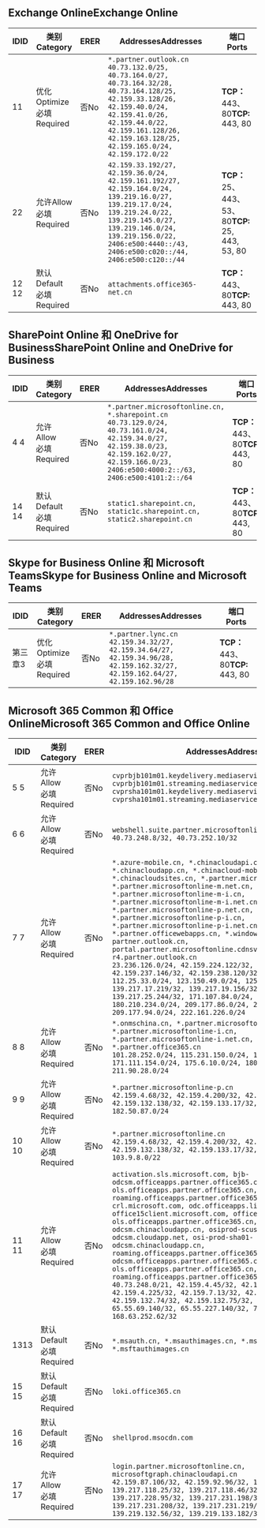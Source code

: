 <!--THIS FILE IS AUTOMATICALLY GENERATED. MANUAL CHANGES WILL BE OVERWRITTEN.-->
<!--Please contact the Office 365 Endpoints team with any questions.-->
<!--China endpoints version 2020033100-->
<!--File generated 2020-03-31 08:00:04.4420-->

## <a name="exchange-online"></a><span data-ttu-id="49b28-101">Exchange Online</span><span class="sxs-lookup"><span data-stu-id="49b28-101">Exchange Online</span></span>

<span data-ttu-id="49b28-102">ID</span><span class="sxs-lookup"><span data-stu-id="49b28-102">ID</span></span> | <span data-ttu-id="49b28-103">类别</span><span class="sxs-lookup"><span data-stu-id="49b28-103">Category</span></span> | <span data-ttu-id="49b28-104">ER</span><span class="sxs-lookup"><span data-stu-id="49b28-104">ER</span></span> | <span data-ttu-id="49b28-105">Addresses</span><span class="sxs-lookup"><span data-stu-id="49b28-105">Addresses</span></span> | <span data-ttu-id="49b28-106">端口</span><span class="sxs-lookup"><span data-stu-id="49b28-106">Ports</span></span>
-- | -------------------- | -- | ---------------------------------------------------------------------------------------------------------------------------------------------------------------------------------------------------------------------------------------------- | ------------------------
<span data-ttu-id="49b28-107">1</span><span class="sxs-lookup"><span data-stu-id="49b28-107">1</span></span> | <span data-ttu-id="49b28-108">优化</span><span class="sxs-lookup"><span data-stu-id="49b28-108">Optimize</span></span><BR><span data-ttu-id="49b28-109">必填</span><span class="sxs-lookup"><span data-stu-id="49b28-109">Required</span></span> | <span data-ttu-id="49b28-110">否</span><span class="sxs-lookup"><span data-stu-id="49b28-110">No</span></span> | `*.partner.outlook.cn`<BR>`40.73.132.0/25, 40.73.164.0/27, 40.73.164.32/28, 40.73.164.128/25, 42.159.33.128/26, 42.159.40.0/24, 42.159.41.0/26, 42.159.44.0/22, 42.159.161.128/26, 42.159.163.128/25, 42.159.165.0/24, 42.159.172.0/22` | <span data-ttu-id="49b28-111">**TCP：** 443、80</span><span class="sxs-lookup"><span data-stu-id="49b28-111">**TCP:** 443, 80</span></span>
<span data-ttu-id="49b28-112">2</span><span class="sxs-lookup"><span data-stu-id="49b28-112">2</span></span> | <span data-ttu-id="49b28-113">允许</span><span class="sxs-lookup"><span data-stu-id="49b28-113">Allow</span></span><BR><span data-ttu-id="49b28-114">必填</span><span class="sxs-lookup"><span data-stu-id="49b28-114">Required</span></span> | <span data-ttu-id="49b28-115">否</span><span class="sxs-lookup"><span data-stu-id="49b28-115">No</span></span> | `42.159.33.192/27, 42.159.36.0/24, 42.159.161.192/27, 42.159.164.0/24, 139.219.16.0/27, 139.219.17.0/24, 139.219.24.0/22, 139.219.145.0/27, 139.219.146.0/24, 139.219.156.0/22, 2406:e500:4440::/43, 2406:e500:c020::/44, 2406:e500:c120::/44` | <span data-ttu-id="49b28-116">**TCP：** 25、443、53、80</span><span class="sxs-lookup"><span data-stu-id="49b28-116">**TCP:** 25, 443, 53, 80</span></span>
<span data-ttu-id="49b28-117">12 </span><span class="sxs-lookup"><span data-stu-id="49b28-117">12</span></span> | <span data-ttu-id="49b28-118">默认</span><span class="sxs-lookup"><span data-stu-id="49b28-118">Default</span></span><BR><span data-ttu-id="49b28-119">必填</span><span class="sxs-lookup"><span data-stu-id="49b28-119">Required</span></span> | <span data-ttu-id="49b28-120">否</span><span class="sxs-lookup"><span data-stu-id="49b28-120">No</span></span> | `attachments.office365-net.cn` | <span data-ttu-id="49b28-121">**TCP：** 443、80</span><span class="sxs-lookup"><span data-stu-id="49b28-121">**TCP:** 443, 80</span></span>

## <a name="sharepoint-online-and-onedrive-for-business"></a><span data-ttu-id="49b28-122">SharePoint Online 和 OneDrive for Business</span><span class="sxs-lookup"><span data-stu-id="49b28-122">SharePoint Online and OneDrive for Business</span></span>

<span data-ttu-id="49b28-123">ID</span><span class="sxs-lookup"><span data-stu-id="49b28-123">ID</span></span> | <span data-ttu-id="49b28-124">类别</span><span class="sxs-lookup"><span data-stu-id="49b28-124">Category</span></span> | <span data-ttu-id="49b28-125">ER</span><span class="sxs-lookup"><span data-stu-id="49b28-125">ER</span></span> | <span data-ttu-id="49b28-126">Addresses</span><span class="sxs-lookup"><span data-stu-id="49b28-126">Addresses</span></span> | <span data-ttu-id="49b28-127">端口</span><span class="sxs-lookup"><span data-stu-id="49b28-127">Ports</span></span>
-- | ------------------- | -- | --------------------------------------------------------------------------------------------------------------------------------------------------------------------------------------------------- | ----------------
<span data-ttu-id="49b28-128">4 </span><span class="sxs-lookup"><span data-stu-id="49b28-128">4</span></span> | <span data-ttu-id="49b28-129">允许</span><span class="sxs-lookup"><span data-stu-id="49b28-129">Allow</span></span><BR><span data-ttu-id="49b28-130">必填</span><span class="sxs-lookup"><span data-stu-id="49b28-130">Required</span></span> | <span data-ttu-id="49b28-131">否</span><span class="sxs-lookup"><span data-stu-id="49b28-131">No</span></span> | `*.partner.microsoftonline.cn, *.sharepoint.cn`<BR>`40.73.129.0/24, 40.73.161.0/24, 42.159.34.0/27, 42.159.38.0/23, 42.159.162.0/27, 42.159.166.0/23, 2406:e500:4000:2::/63, 2406:e500:4101:2::/64` | <span data-ttu-id="49b28-132">**TCP：** 443、80</span><span class="sxs-lookup"><span data-stu-id="49b28-132">**TCP:** 443, 80</span></span>
<span data-ttu-id="49b28-133">14 </span><span class="sxs-lookup"><span data-stu-id="49b28-133">14</span></span> | <span data-ttu-id="49b28-134">默认</span><span class="sxs-lookup"><span data-stu-id="49b28-134">Default</span></span><BR><span data-ttu-id="49b28-135">必填</span><span class="sxs-lookup"><span data-stu-id="49b28-135">Required</span></span> | <span data-ttu-id="49b28-136">否</span><span class="sxs-lookup"><span data-stu-id="49b28-136">No</span></span> | `static1.sharepoint.cn, static1c.sharepoint.cn, static2.sharepoint.cn` | <span data-ttu-id="49b28-137">**TCP：** 443、80</span><span class="sxs-lookup"><span data-stu-id="49b28-137">**TCP:** 443, 80</span></span>

## <a name="skype-for-business-online-and-microsoft-teams"></a><span data-ttu-id="49b28-138">Skype for Business Online 和 Microsoft Teams</span><span class="sxs-lookup"><span data-stu-id="49b28-138">Skype for Business Online and Microsoft Teams</span></span>

<span data-ttu-id="49b28-139">ID</span><span class="sxs-lookup"><span data-stu-id="49b28-139">ID</span></span> | <span data-ttu-id="49b28-140">类别</span><span class="sxs-lookup"><span data-stu-id="49b28-140">Category</span></span> | <span data-ttu-id="49b28-141">ER</span><span class="sxs-lookup"><span data-stu-id="49b28-141">ER</span></span> | <span data-ttu-id="49b28-142">Addresses</span><span class="sxs-lookup"><span data-stu-id="49b28-142">Addresses</span></span> | <span data-ttu-id="49b28-143">端口</span><span class="sxs-lookup"><span data-stu-id="49b28-143">Ports</span></span>
-- | -------------------- | -- | -------------------------------------------------------------------------------------------------------------------------------- | ----------------
<span data-ttu-id="49b28-144">第三章</span><span class="sxs-lookup"><span data-stu-id="49b28-144">3</span></span> | <span data-ttu-id="49b28-145">优化</span><span class="sxs-lookup"><span data-stu-id="49b28-145">Optimize</span></span><BR><span data-ttu-id="49b28-146">必填</span><span class="sxs-lookup"><span data-stu-id="49b28-146">Required</span></span> | <span data-ttu-id="49b28-147">否</span><span class="sxs-lookup"><span data-stu-id="49b28-147">No</span></span> | `*.partner.lync.cn`<BR>`42.159.34.32/27, 42.159.34.64/27, 42.159.34.96/28, 42.159.162.32/27, 42.159.162.64/27, 42.159.162.96/28` | <span data-ttu-id="49b28-148">**TCP：** 443、80</span><span class="sxs-lookup"><span data-stu-id="49b28-148">**TCP:** 443, 80</span></span>

## <a name="microsoft-365-common-and-office-online"></a><span data-ttu-id="49b28-149">Microsoft 365 Common 和 Office Online</span><span class="sxs-lookup"><span data-stu-id="49b28-149">Microsoft 365 Common and Office Online</span></span>

<span data-ttu-id="49b28-150">ID</span><span class="sxs-lookup"><span data-stu-id="49b28-150">ID</span></span> | <span data-ttu-id="49b28-151">类别</span><span class="sxs-lookup"><span data-stu-id="49b28-151">Category</span></span> | <span data-ttu-id="49b28-152">ER</span><span class="sxs-lookup"><span data-stu-id="49b28-152">ER</span></span> | <span data-ttu-id="49b28-153">Addresses</span><span class="sxs-lookup"><span data-stu-id="49b28-153">Addresses</span></span> | <span data-ttu-id="49b28-154">端口</span><span class="sxs-lookup"><span data-stu-id="49b28-154">Ports</span></span>
-- | ------------------- | -- | ---------------------------------------------------------------------------------------------------------------------------------------------------------------------------------------------------------------------------------------------------------------------------------------------------------------------------------------------------------------------------------------------------------------------------------------------------------------------------------------------------------------------------------------------------------------------------------------------------------------------------------------------------------------------------------------------------------------------------------------------------------------------------------------------------------------------------------------------------------------------------- | ----------------
<span data-ttu-id="49b28-155">5 </span><span class="sxs-lookup"><span data-stu-id="49b28-155">5</span></span> | <span data-ttu-id="49b28-156">允许</span><span class="sxs-lookup"><span data-stu-id="49b28-156">Allow</span></span><BR><span data-ttu-id="49b28-157">必填</span><span class="sxs-lookup"><span data-stu-id="49b28-157">Required</span></span> | <span data-ttu-id="49b28-158">否</span><span class="sxs-lookup"><span data-stu-id="49b28-158">No</span></span> | `cvprbjb101m01.keydelivery.mediaservices.chinacloudapi.cn, cvprbjb101m01.streaming.mediaservices.chinacloudapi.cn, cvprsha101m01.keydelivery.mediaservices.chinacloudapi.cn, cvprsha101m01.streaming.mediaservices.chinacloudapi.cn` | <span data-ttu-id="49b28-159">**TCP：** 443、80</span><span class="sxs-lookup"><span data-stu-id="49b28-159">**TCP:** 443, 80</span></span>
<span data-ttu-id="49b28-160">6 </span><span class="sxs-lookup"><span data-stu-id="49b28-160">6</span></span> | <span data-ttu-id="49b28-161">允许</span><span class="sxs-lookup"><span data-stu-id="49b28-161">Allow</span></span><BR><span data-ttu-id="49b28-162">必填</span><span class="sxs-lookup"><span data-stu-id="49b28-162">Required</span></span> | <span data-ttu-id="49b28-163">否</span><span class="sxs-lookup"><span data-stu-id="49b28-163">No</span></span> | `webshell.suite.partner.microsoftonline.cn`<BR>`40.73.248.8/32, 40.73.252.10/32` | <span data-ttu-id="49b28-164">**TCP：** 443、80</span><span class="sxs-lookup"><span data-stu-id="49b28-164">**TCP:** 443, 80</span></span>
<span data-ttu-id="49b28-165">7 </span><span class="sxs-lookup"><span data-stu-id="49b28-165">7</span></span> | <span data-ttu-id="49b28-166">允许</span><span class="sxs-lookup"><span data-stu-id="49b28-166">Allow</span></span><BR><span data-ttu-id="49b28-167">必填</span><span class="sxs-lookup"><span data-stu-id="49b28-167">Required</span></span> | <span data-ttu-id="49b28-168">否</span><span class="sxs-lookup"><span data-stu-id="49b28-168">No</span></span> | `*.azure-mobile.cn, *.chinacloudapi.cn, *.chinacloudapp.cn, *.chinacloud-mobile.cn, *.chinacloudsites.cn, *.partner.microsoftonline-m.cn, *.partner.microsoftonline-m.net.cn, *.partner.microsoftonline-m-i.cn, *.partner.microsoftonline-m-i.net.cn, *.partner.microsoftonline-p.net.cn, *.partner.microsoftonline-p-i.cn, *.partner.microsoftonline-p-i.net.cn, *.partner.officewebapps.cn, *.windowsazure.cn, partner.outlook.cn, portal.partner.microsoftonline.cdnsvc.com, r4.partner.outlook.cn`<BR>`23.236.126.0/24, 42.159.224.122/32, 42.159.233.91/32, 42.159.237.146/32, 42.159.238.120/32, 58.68.168.0/24, 112.25.33.0/24, 123.150.49.0/24, 125.65.247.0/24, 139.217.17.219/32, 139.217.19.156/32, 139.217.21.3/32, 139.217.25.244/32, 171.107.84.0/24, 180.210.232.0/24, 180.210.234.0/24, 209.177.86.0/24, 209.177.90.0/24, 209.177.94.0/24, 222.161.226.0/24` | <span data-ttu-id="49b28-169">**TCP：** 443、80</span><span class="sxs-lookup"><span data-stu-id="49b28-169">**TCP:** 443, 80</span></span>
<span data-ttu-id="49b28-170">8 </span><span class="sxs-lookup"><span data-stu-id="49b28-170">8</span></span> | <span data-ttu-id="49b28-171">允许</span><span class="sxs-lookup"><span data-stu-id="49b28-171">Allow</span></span><BR><span data-ttu-id="49b28-172">必填</span><span class="sxs-lookup"><span data-stu-id="49b28-172">Required</span></span> | <span data-ttu-id="49b28-173">否</span><span class="sxs-lookup"><span data-stu-id="49b28-173">No</span></span> | `*.onmschina.cn, *.partner.microsoftonline.net.cn, *.partner.microsoftonline-i.cn, *.partner.microsoftonline-i.net.cn, *.partner.office365.cn`<BR>`101.28.252.0/24, 115.231.150.0/24, 123.235.32.0/24, 171.111.154.0/24, 175.6.10.0/24, 180.210.229.0/24, 211.90.28.0/24` | <span data-ttu-id="49b28-174">**TCP：** 443、80</span><span class="sxs-lookup"><span data-stu-id="49b28-174">**TCP:** 443, 80</span></span>
<span data-ttu-id="49b28-175">9 </span><span class="sxs-lookup"><span data-stu-id="49b28-175">9</span></span> | <span data-ttu-id="49b28-176">允许</span><span class="sxs-lookup"><span data-stu-id="49b28-176">Allow</span></span><BR><span data-ttu-id="49b28-177">必填</span><span class="sxs-lookup"><span data-stu-id="49b28-177">Required</span></span> | <span data-ttu-id="49b28-178">否</span><span class="sxs-lookup"><span data-stu-id="49b28-178">No</span></span> | `*.partner.microsoftonline-p.cn`<BR>`42.159.4.68/32, 42.159.4.200/32, 42.159.7.156/32, 42.159.132.138/32, 42.159.133.17/32, 42.159.135.78/32, 182.50.87.0/24` | <span data-ttu-id="49b28-179">**TCP：** 443、80</span><span class="sxs-lookup"><span data-stu-id="49b28-179">**TCP:** 443, 80</span></span>
<span data-ttu-id="49b28-180">10  </span><span class="sxs-lookup"><span data-stu-id="49b28-180">10</span></span> | <span data-ttu-id="49b28-181">允许</span><span class="sxs-lookup"><span data-stu-id="49b28-181">Allow</span></span><BR><span data-ttu-id="49b28-182">必填</span><span class="sxs-lookup"><span data-stu-id="49b28-182">Required</span></span> | <span data-ttu-id="49b28-183">否</span><span class="sxs-lookup"><span data-stu-id="49b28-183">No</span></span> | `*.partner.microsoftonline.cn`<BR>`42.159.4.68/32, 42.159.4.200/32, 42.159.7.156/32, 42.159.132.138/32, 42.159.133.17/32, 42.159.135.78/32, 103.9.8.0/22` | <span data-ttu-id="49b28-184">**TCP：** 443、80</span><span class="sxs-lookup"><span data-stu-id="49b28-184">**TCP:** 443, 80</span></span>
<span data-ttu-id="49b28-185">11 </span><span class="sxs-lookup"><span data-stu-id="49b28-185">11</span></span> | <span data-ttu-id="49b28-186">允许</span><span class="sxs-lookup"><span data-stu-id="49b28-186">Allow</span></span><BR><span data-ttu-id="49b28-187">必填</span><span class="sxs-lookup"><span data-stu-id="49b28-187">Required</span></span> | <span data-ttu-id="49b28-188">否</span><span class="sxs-lookup"><span data-stu-id="49b28-188">No</span></span> | `activation.sls.microsoft.com, bjb-odcsm.officeapps.partner.office365.cn, bjb-ols.officeapps.partner.office365.cn, bjb-roaming.officeapps.partner.office365.cn, crl.microsoft.com, odc.officeapps.live.com, office15client.microsoft.com, officecdn.microsoft.com, ols.officeapps.partner.office365.cn, osi-prod-bjb01-odcsm.chinacloudapp.cn, osiprod-scus01-odcsm.cloudapp.net, osi-prod-sha01-odcsm.chinacloudapp.cn, roaming.officeapps.partner.office365.cn, sha-odcsm.officeapps.partner.office365.cn, sha-ols.officeapps.partner.office365.cn, sha-roaming.officeapps.partner.office365.cn`<BR>`40.73.248.0/21, 42.159.4.45/32, 42.159.4.50/32, 42.159.4.225/32, 42.159.7.13/32, 42.159.132.73/32, 42.159.132.74/32, 42.159.132.75/32, 65.52.98.231/32, 65.55.69.140/32, 65.55.227.140/32, 70.37.81.47/32, 168.63.252.62/32` | <span data-ttu-id="49b28-189">**TCP：** 443、80</span><span class="sxs-lookup"><span data-stu-id="49b28-189">**TCP:** 443, 80</span></span>
<span data-ttu-id="49b28-190">13</span><span class="sxs-lookup"><span data-stu-id="49b28-190">13</span></span> | <span data-ttu-id="49b28-191">默认</span><span class="sxs-lookup"><span data-stu-id="49b28-191">Default</span></span><BR><span data-ttu-id="49b28-192">必填</span><span class="sxs-lookup"><span data-stu-id="49b28-192">Required</span></span> | <span data-ttu-id="49b28-193">否</span><span class="sxs-lookup"><span data-stu-id="49b28-193">No</span></span> | `*.msauth.cn, *.msauthimages.cn, *.msftauth.cn, *.msftauthimages.cn` | <span data-ttu-id="49b28-194">**TCP：** 443、80</span><span class="sxs-lookup"><span data-stu-id="49b28-194">**TCP:** 443, 80</span></span>
<span data-ttu-id="49b28-195">15 </span><span class="sxs-lookup"><span data-stu-id="49b28-195">15</span></span> | <span data-ttu-id="49b28-196">默认</span><span class="sxs-lookup"><span data-stu-id="49b28-196">Default</span></span><BR><span data-ttu-id="49b28-197">必填</span><span class="sxs-lookup"><span data-stu-id="49b28-197">Required</span></span> | <span data-ttu-id="49b28-198">否</span><span class="sxs-lookup"><span data-stu-id="49b28-198">No</span></span> | `loki.office365.cn` | <span data-ttu-id="49b28-199">**TCP：** 443</span><span class="sxs-lookup"><span data-stu-id="49b28-199">**TCP:** 443</span></span>
<span data-ttu-id="49b28-200">16 </span><span class="sxs-lookup"><span data-stu-id="49b28-200">16</span></span> | <span data-ttu-id="49b28-201">默认</span><span class="sxs-lookup"><span data-stu-id="49b28-201">Default</span></span><BR><span data-ttu-id="49b28-202">必填</span><span class="sxs-lookup"><span data-stu-id="49b28-202">Required</span></span> | <span data-ttu-id="49b28-203">否</span><span class="sxs-lookup"><span data-stu-id="49b28-203">No</span></span> | `shellprod.msocdn.com` | <span data-ttu-id="49b28-204">**TCP：** 443</span><span class="sxs-lookup"><span data-stu-id="49b28-204">**TCP:** 443</span></span>
<span data-ttu-id="49b28-205">17 </span><span class="sxs-lookup"><span data-stu-id="49b28-205">17</span></span> | <span data-ttu-id="49b28-206">允许</span><span class="sxs-lookup"><span data-stu-id="49b28-206">Allow</span></span><BR><span data-ttu-id="49b28-207">必填</span><span class="sxs-lookup"><span data-stu-id="49b28-207">Required</span></span> | <span data-ttu-id="49b28-208">否</span><span class="sxs-lookup"><span data-stu-id="49b28-208">No</span></span> | `login.partner.microsoftonline.cn, microsoftgraph.chinacloudapi.cn`<BR>`42.159.87.106/32, 42.159.92.96/32, 139.217.115.121/32, 139.217.118.25/32, 139.217.118.46/32, 139.217.118.54/32, 139.217.228.95/32, 139.217.231.198/32, 139.217.231.208/32, 139.217.231.219/32, 139.219.132.56/32, 139.219.133.182/32` | <span data-ttu-id="49b28-209">**TCP：** 443、80</span><span class="sxs-lookup"><span data-stu-id="49b28-209">**TCP:** 443, 80</span></span>
